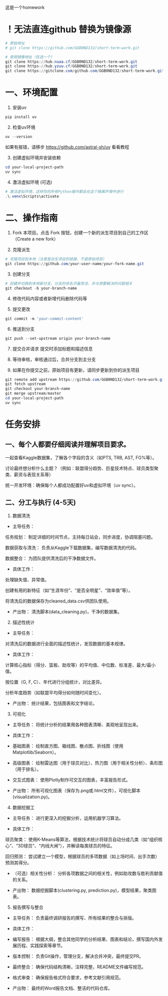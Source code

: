 这是一个homework

# ！无法直连github 替换为镜像源
```powershell
# 原始地址
# git clone https://github.com/GGB0ND132/short-term-work.git

# 使用镜像地址（任选一个）
git clone https://hub.nuaa.cf/GGB0ND132/short-term-work.git
git clone https://hub.yzuu.cf/GGB0ND132/short-term-work.git
git clone https://gitclone.com/github.com/GGB0ND132/short-term-work.git
```

# 一、环境配置
1. 安装uv
```powershell
pip install uv
```

2. 检查uv环境
```powershell
uv --version
```
如果有报错，请移步 https://github.com/astral-sh/uv 看看教程

3. 创建虚拟环境并安装依赖
```powershell
cd your-local-project-path
uv sync
```
4. 激活虚拟环境 (可选)
```powershell
# 激活虚拟环境，这样你的所有Python操作都会在这个隔离环境中进行
.\.venv\Scripts\activate
```

# 二、操作指南
1.	Fork 本项目。点击 Fork 按钮，创建一个新的派生项目到自己的工作区（Create a new fork）

2.	克隆派生
```powershell
# 克隆项目到本地（注意是派生项目的链接，不是原始项目）
git clone https://github.com/your-user-name/your-fork-name.git
```

3.	创建分支
```powershell
# 创建并切换到本地新分支，分支的命名尽量简洁，并与想要解决的问题相关
git checkout -b your-branch-name
```

4.	修改代码内容或者新增代码删除代码等

5.	提交更改 
```powershell
git commit -m 'your-commit-content'
```

6.	推送到分支
```powershell
git push --set-upstream origin your-branch-name
```
7.	提交合并请求
提交时添加标题和描述信息
8. 等待审核，审核通过后，合并分支到主分支

9. 如果在你提交之前，原始项目有更新，请同步更新到你的派生项目
``` powershell
git remote add upstream https://github.com/GGB0ND132/short-term-work.git
git fetch upstream
git checkout your-branch-name
git merge upstream/master
cd your-local-project-path
uv sync
```

# 任务安排

## 一、每个人都要仔细阅读并理解项目要求。

一起查看Kaggle数据集，了解各个字段的含义（如PTS, TRB, AST, FG%等）。

讨论最终想分析什么主题？（例如：联盟得分趋势、巨星技术特点、球员类型聚类、薪资与表现关系等）

统一开发环境：确保每个人都成功配置好uv和虚拟环境（uv sync）。

## 二、分工与执行 (4-5天)

1. 数据清洗 
- 主导任务：

任务规划： 制定详细的时间节点，主持每日站会，同步进度，协调阻塞问题。

数据获取与清洗： 负责从Kaggle下载数据集，编写数据清洗的代码。

数据整合： 为团队提供清洗后的干净数据文件。

- 具体工作：

处理缺失值、异常值。

创建有用的新特征（如“生涯年份”、“是否全明星”、“效率值”等）。

将清洗后的数据保存为cleaned_data.csv供团队使用。

- 产出物： 清洗脚本(data_cleaning.py)，干净的数据集。

2. 描述性统计
- 主导任务： 

对清洗后的数据进行全面的描述性统计，发现数据的基本规律。

- 具体工作：

计算核心指标（得分、篮板、助攻等）的平均值、中位数、标准差、最大/最小值。

按位置（G, F, C）、年代进行分组统计，对比差异。

分析年度趋势（如联盟平均得分如何随时间变化）。

- 产出物： 统计结果，包括图表和文字结论。

3. 可视化 
- 主导任务： 将统计分析的结果用各种图表清晰、美观地呈现出来。

- 具体工作：

- 基础图表： 绘制直方图、箱线图、散点图、折线图（使用Matplotlib/Seaborn）。

- 高级图表： 绘制雷达图（用于球员对比）、热力图（用于相关性分析）、条形图（用于排名）。

- 交互式图表： 使用Plotly制作可交互的图表，丰富报告形式。

- 产出物： 所有可视化图表（保存为.png或.html文件），可视化脚本(visualization.py)。

4. 数据挖掘工
- 主导任务： 进行更深入的挖掘分析，运用机器学习算法。

- 具体工作：

球员聚类： 使用K-Means等算法，根据技术统计将球员自动分成几类（如“组织核心”、“3D球员”、“内线大闸”），并解读每类球员的特征。

回归预测： 尝试建立一个模型，根据球员的多项数据（如上场时间、出手次数）预测其得分。

- （可选）相关性分析： 分析各项数据之间的相关性，例如助攻数与胜利贡献值的关系。

- 产出物： 数据挖掘脚本(clustering.py, prediction.py)，模型结果，聚类图表。

5. 报告撰写与整合
- 主导任务： 负责最终调研报告的撰写、所有结果的整合与排版。

- 具体工作：

- 编写报告： 根据大纲，整合其他同学的分析结果、图表和结论，撰写国内外发展历程、实践探索等章节。

- 版本控制： 负责Git操作，管理分支，解决合并冲突，最终提交PR。

- 最终整合： 确保代码结构清晰，注释完整，README文件编写规范。

- 格式审查： 确保报告格式符合要求，参考文献引用规范。

- 产出物： 最终的Word报告文档、整洁的代码仓库。

